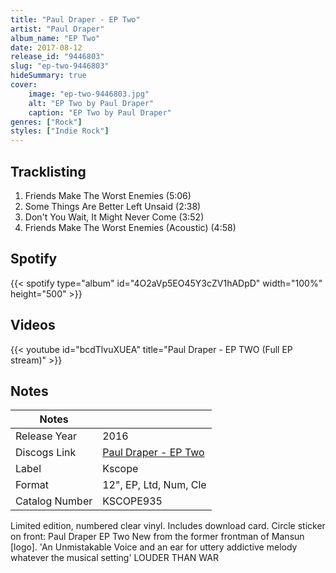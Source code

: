 ```yaml
---
title: "Paul Draper - EP Two"
artist: "Paul Draper"
album_name: "EP Two"
date: 2017-08-12
release_id: "9446803"
slug: "ep-two-9446803"
hideSummary: true
cover:
    image: "ep-two-9446803.jpg"
    alt: "EP Two by Paul Draper"
    caption: "EP Two by Paul Draper"
genres: ["Rock"]
styles: ["Indie Rock"]
---
```

## Tracklisting
1. Friends Make The Worst Enemies (5:06)
2. Some Things Are Better Left Unsaid (2:38)
3. Don't You Wait, It Might Never Come (3:52)
4. Friends Make The Worst Enemies (Acoustic) (4:58)
## Spotify
{{< spotify type="album" id="4O2aVp5EO45Y3cZV1hADpD" width="100%" height="500" >}}

## Videos
{{< youtube id="bcdTlvuXUEA" title="Paul Draper - EP TWO (Full EP stream)" >}}

## Notes
| Notes          |             |
| ---------------| ----------- |
| Release Year   | 2016 |
| Discogs Link   | [Paul Draper - EP Two](https://www.discogs.com/release/9446803-Paul-Draper-EP-Two) |
| Label          | Kscope |
| Format         | 12\", EP, Ltd, Num, Cle |
| Catalog Number | KSCOPE935 |

Limited edition, numbered clear vinyl. Includes download card.  Circle sticker on front: Paul Draper EP Two New from the former frontman of Mansun [logo]. 'An Unmistakable Voice and an ear for uttery addictive melody whatever the musical setting' LOUDER THAN WAR 
